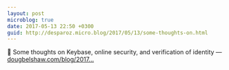```yaml
---
layout: post
microblog: true
date: 2017-05-13 22:50 +0300
guid: http://desparoz.micro.blog/2017/05/13/some-thoughts-on.html
---
```

🔗 Some thoughts on Keybase, online security, and verification of identity — [dougbelshaw.com/blog/2017...](http://dougbelshaw.com/blog/2017/05/12/keybase-security/)

